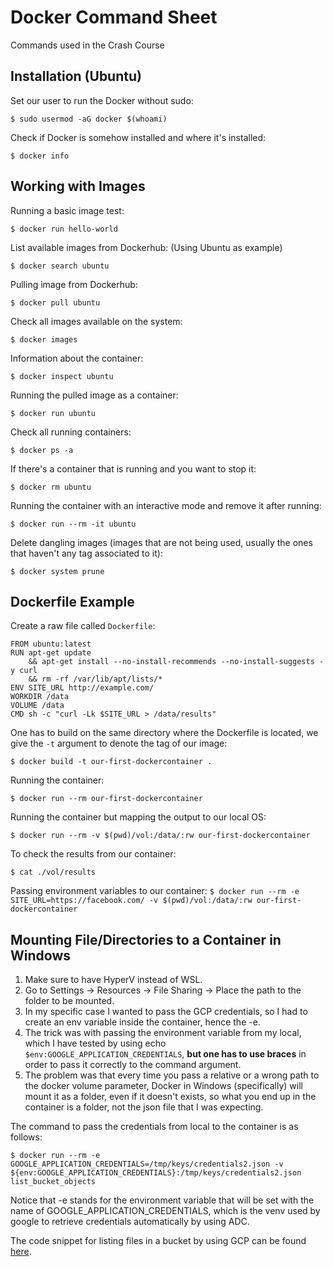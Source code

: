 # Docker Command Sheet

Commands used in the Crash Course

## Installation (Ubuntu)

Set our user to run the Docker without sudo:

`$ sudo usermod -aG docker $(whoami)`

Check if Docker is somehow installed and where it's installed:

`$ docker info`

## Working with Images

Running a basic image test:

`$ docker run hello-world`

List available images from Dockerhub: (Using Ubuntu as example)

`$ docker search ubuntu`

Pulling image from Dockerhub:

`$ docker pull ubuntu`

Check all images available on the system:

`$ docker images`

Information about the container:

`$ docker inspect ubuntu`

Running the pulled image as a container:

`$ docker run ubuntu`

Check all running containers:

`$ docker ps -a`

If there's a container that is running and you want to stop it:

`$ docker rm ubuntu`

Running the container with an interactive mode and remove it after running:

`$ docker run --rm -it ubuntu`

Delete dangling images (images that are not being used, usually the ones that haven't any tag associated to it):

`$ docker system prune`

## Dockerfile Example

Create a raw file called `Dockerfile`:

```
FROM ubuntu:latest  
RUN apt-get update   
    && apt-get install --no-install-recommends --no-install-suggests -y curl 
    && rm -rf /var/lib/apt/lists/*
ENV SITE_URL http://example.com/  
WORKDIR /data  
VOLUME /data  
CMD sh -c "curl -Lk $SITE_URL > /data/results" 
```

One has to build on the same directory where the Dockerfile is located, we give the `-t` argument to denote the tag of our image:

`$ docker build -t our-first-dockercontainer .`

Running the container:

`$ docker run --rm our-first-dockercontainer`

Running the container but mapping the output to our local OS:

`$ docker run --rm -v $(pwd)/vol:/data/:rw our-first-dockercontainer`  

To check the results from our container:

`$ cat ./vol/results` 

Passing environment variables to our container:
`$ docker run --rm -e SITE_URL=https://facebook.com/ -v $(pwd)/vol:/data/:rw our-first-dockercontainer`

## Mounting File/Directories to a Container in Windows

1. Make sure to have HyperV instead of WSL.
2. Go to Settings -> Resources -> File Sharing -> Place the path to the folder to be mounted.
3. In my specific case I wanted to pass the GCP credentials, so I had to create an env variable inside the container, hence the -e.
4. The trick was with passing the environment variable from my local, which I have tested by using echo `$env:GOOGLE_APPLICATION_CREDENTIALS`, **but one has to use braces** in order to pass it correctly to the command argument.
5. The problem was that every time you pass a relative or a wrong path to the docker volume parameter, Docker in Windows (specifically) will mount it as a folder, even if it doesn't exists, so what you end up in the container is a folder, not the json file that I was expecting.

The command to pass the credentials from local to the container is as follows:

```$ docker run --rm -e GOOGLE_APPLICATION_CREDENTIALS=/tmp/keys/credentials2.json -v ${env:GOOGLE_APPLICATION_CREDENTIALS}:/tmp/keys/credentials2.json list_bucket_objects```

Notice that -e stands for the environment variable that will be set with the name of GOOGLE_APPLICATION_CREDENTIALS, which is the venv used by google to retrieve
credentials automatically by using ADC.

The code snippet for listing files in a bucket by using GCP can be found [here](https://github.com/hpoleselo/GCP-Helper-Functions/tree/main/gcp_auth_to_docker).
